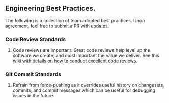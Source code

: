 ## Engineering Best Practices.

The following is a collection of team adopted best practices. Upon agreement, feel free to submit a PR with updates.

### Code Review Standards

1. Code reviews are important. Great code reviews help level up the software we create, and most important the value we deliver. See this [wiki with details on how to conduct excellent code reviews](https://wiki.doximity.com/articles/effective-code-reviews).

### Git Commit Standards

1. Refrain from force-pushing as it overrides useful history on changesets, commits, and commit messages which can be useful for debugging issues in the future.
